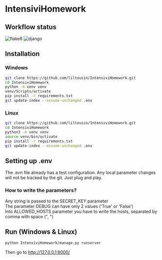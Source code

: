 # IntensiviHomework
## Workflow status
![flake8](https://github.com/liltousin/IntensiviHomework/actions/workflows/python-package.yml/badge.svg?event=push)
![django](https://github.com/liltousin/IntensiviHomework/actions/workflows/django.yml/badge.svg?event=push)
## Installation
### Windows
```bash
git clone https://github.com/liltousin/IntensiviHomework.git
cd IntensiviHomework
python -m venv venv
venv/Scripts/activate
pip install -r requirements.txt
git update-index --assume-unchanged .env
```
### Linux 
```bash
git clone https://github.com/liltousin/IntensiviHomework.git
cd IntensiviHomework
python3 -m venv venv
source venv/bin/activate
pip install -r requirements.txt
git update-index --assume-unchanged .env
```
## Setting up .env
The .evn file already has a test configuration. Any local parameter changes will not be tracked by the git. Just plug and play.
### How to write the parameters?
Any string is passed to the SECRET_KEY parameter<br>
The parameter DEBUG can have only 2 values ('True' or 'False')<br>
Into ALLOWED_HOSTS parameter you have to write the hosts, separated by comma with space (", ")<br>
## Run (Windows & Linux)
```bash
python IntensiviHomework/manage.py runserver
```
Then go to http://127.0.0.1:8000/
